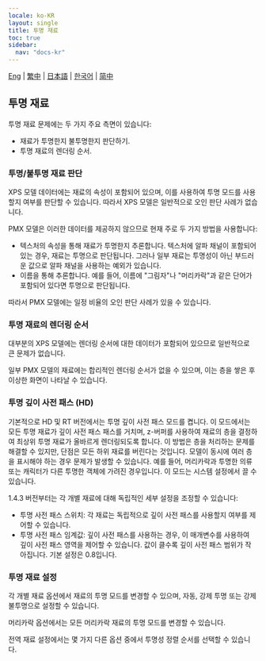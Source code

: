 ```yaml
---
locale: ko-KR
layout: single
title: 투명 재료
toc: true
sidebar:
  nav: "docs-kr"
---
```

[Eng](/dancexr/features/transparency) | [繁中](/tw/dancexr/features/transparency) | [日本語](/jp/dancexr/features/transparency) | [한국어](/kr/dancexr/features/transparency) | [简中](/zh/dancexr/features/transparency)


## 투명 재료

투명 재료 문제에는 두 가지 주요 측면이 있습니다:

* 재료가 투명한지 불투명한지 판단하기.
* 투명 재료의 렌더링 순서.


### 투명/불투명 재료 판단

XPS 모델 데이터에는 재료의 속성이 포함되어 있으며, 이를 사용하여 투명 모드를 사용할지 여부를 판단할 수 있습니다. 따라서 XPS 모델은 일반적으로 오인 판단 사례가 없습니다.

PMX 모델은 이러한 데이터를 제공하지 않으므로 현재 주로 두 가지 방법을 사용합니다:
* 텍스처의 속성을 통해 재료가 투명한지 추론합니다. 텍스처에 알파 채널이 포함되어 있는 경우, 재료는 투명으로 판단됩니다. 그러나 일부 재료는 투명성이 아닌 부드러운 값으로 알파 채널을 사용하는 예외가 있습니다.
* 이름을 통해 추론합니다. 예를 들어, 이름에 "그림자"나 "머리카락"과 같은 단어가 포함되어 있다면 투명으로 판단됩니다.

따라서 PMX 모델에는 일정 비율의 오인 판단 사례가 있을 수 있습니다.


### 투명 재료의 렌더링 순서

대부분의 XPS 모델에는 렌더링 순서에 대한 데이터가 포함되어 있으므로 일반적으로 큰 문제가 없습니다.

일부 PMX 모델의 재료에는 합리적인 렌더링 순서가 없을 수 있으며, 이는 층을 쌓은 후 이상한 화면이 나타날 수 있습니다.

### 투명 깊이 사전 패스 (HD)
기본적으로 HD 및 RT 버전에서는 투명 깊이 사전 패스 모드를 켭니다. 이 모드에서는 모든 투명 재료가 깊이 사전 패스 패스를 거치며, z-버퍼를 사용하여 재료의 층을 결정하여 최상위 투명 재료가 올바르게 렌더링되도록 합니다. 이 방법은 층을 처리하는 문제를 해결할 수 있지만, 단점은 모든 하위 재료를 버린다는 것입니다. 모델이 동시에 여러 층을 표시해야 하는 경우 문제가 발생할 수 있습니다. 예를 들어, 머리카락과 투명한 의류 또는 캐릭터가 다른 투명한 객체에 가려진 경우입니다. 이 모드는 시스템 설정에서 끌 수 있습니다.

1.4.3 버전부터는 각 개별 재료에 대해 독립적인 세부 설정을 조정할 수 있습니다:

* 투명 사전 패스 스위치: 각 재료는 독립적으로 깊이 사전 패스를 사용할지 여부를 제어할 수 있습니다.
* 투명 사전 패스 임계값: 깊이 사전 패스를 사용하는 경우, 이 매개변수를 사용하여 깊이 사전 패스 영역을 제어할 수 있습니다. 값이 클수록 깊이 사전 패스 범위가 작아집니다. 기본 설정은 0.8입니다.


### 투명 재료 설정

각 개별 재료 옵션에서 재료의 투명 모드를 변경할 수 있으며, 자동, 강제 투명 또는 강제 불투명으로 설정할 수 있습니다.

머리카락 옵션에서는 모든 머리카락 재료의 투명 모드를 변경할 수 있습니다.

전역 재료 설정에서는 몇 가지 다른 옵션 중에서 투명성 정렬 순서를 선택할 수 있습니다.